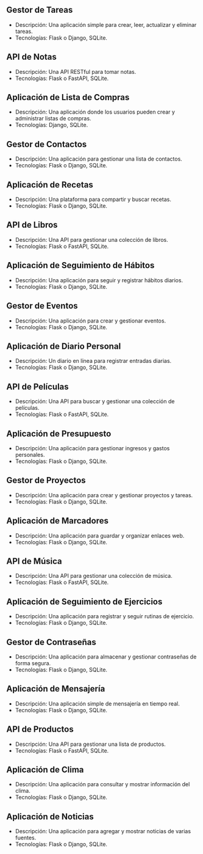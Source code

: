 <!-- Previsualizacion (ctrl + shift + v) -->
## Gestor de Tareas
- Descripción: Una aplicación simple para crear, leer, actualizar y eliminar tareas.
- Tecnologías: Flask o Django, SQLite.

## API de Notas
- Descripción: Una API RESTful para tomar notas.
- Tecnologías: Flask o FastAPI, SQLite.

## Aplicación de Lista de Compras
- Descripción: Una aplicación donde los usuarios pueden crear y administrar listas de compras.
- Tecnologías: Django, SQLite.

## Gestor de Contactos
- Descripción: Una aplicación para gestionar una lista de contactos.
- Tecnologías: Flask o Django, SQLite.

## Aplicación de Recetas
- Descripción: Una plataforma para compartir y buscar recetas.
- Tecnologías: Flask o Django, SQLite.

## API de Libros
- Descripción: Una API para gestionar una colección de libros.
- Tecnologías: Flask o FastAPI, SQLite.

## Aplicación de Seguimiento de Hábitos
- Descripción: Una aplicación para seguir y registrar hábitos diarios.
- Tecnologías: Flask o Django, SQLite.

## Gestor de Eventos
- Descripción: Una aplicación para crear y gestionar eventos.
- Tecnologías: Flask o Django, SQLite.

## Aplicación de Diario Personal
- Descripción: Un diario en línea para registrar entradas diarias.
- Tecnologías: Flask o Django, SQLite.

## API de Películas
- Descripción: Una API para buscar y gestionar una colección de películas.
- Tecnologías: Flask o FastAPI, SQLite.

## Aplicación de Presupuesto
- Descripción: Una aplicación para gestionar ingresos y gastos personales.
- Tecnologías: Flask o Django, SQLite.

## Gestor de Proyectos
- Descripción: Una aplicación para crear y gestionar proyectos y tareas.
- Tecnologías: Flask o Django, SQLite.

## Aplicación de Marcadores
- Descripción: Una aplicación para guardar y organizar enlaces web.
- Tecnologías: Flask o Django, SQLite.

## API de Música
- Descripción: Una API para gestionar una colección de música.
- Tecnologías: Flask o FastAPI, SQLite.

## Aplicación de Seguimiento de Ejercicios
- Descripción: Una aplicación para registrar y seguir rutinas de ejercicio.
- Tecnologías: Flask o Django, SQLite.

## Gestor de Contraseñas
- Descripción: Una aplicación para almacenar y gestionar contraseñas de forma segura.
- Tecnologías: Flask o Django, SQLite.

## Aplicación de Mensajería
- Descripción: Una aplicación simple de mensajería en tiempo real.
- Tecnologías: Flask o Django, SQLite.

## API de Productos
- Descripción: Una API para gestionar una lista de productos.
- Tecnologías: Flask o FastAPI, SQLite.

## Aplicación de Clima
- Descripción: Una aplicación para consultar y mostrar información del clima.
- Tecnologías: Flask o Django, SQLite.

## Aplicación de Noticias
- Descripción: Una aplicación para agregar y mostrar noticias de varias fuentes.
- Tecnologías: Flask o Django, SQLite.